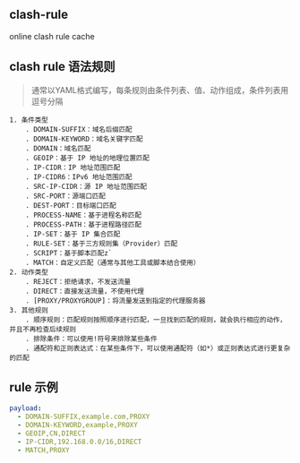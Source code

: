 ## clash-rule
online clash rule cache

## clash rule 语法规则
> 通常以YAML格式编写，每条规则由条件列表、值、动作组成，条件列表用逗号分隔

    1. 条件类型
        . DOMAIN-SUFFIX：域名后缀匹配
        . DOMAIN-KEYWORD：域名关键字匹配
        . DOMAIN：域名匹配
        . GEOIP：基于 IP 地址的地理位置匹配
        . IP-CIDR：IP 地址范围匹配
        . IP-CIDR6：IPv6 地址范围匹配
        . SRC-IP-CIDR：源 IP 地址范围匹配
        . SRC-PORT：源端口匹配
        . DEST-PORT：目标端口匹配
        . PROCESS-NAME：基于进程名称匹配
        . PROCESS-PATH：基于进程路径匹配
        . IP-SET：基于 IP 集合匹配
        . RULE-SET：基于三方规则集（Provider）匹配
        . SCRIPT：基于脚本匹配z`
        . MATCH：自定义匹配（通常与其他工具或脚本结合使用）
    2. 动作类型
        . REJECT：拒绝请求，不发送流量
        . DIRECT：直接发送流量，不使用代理
        . [PROXY/PROXYGROUP]：将流量发送到指定的代理服务器
    3. 其他规则
        . 顺序规则：匹配规则按照顺序进行匹配，一旦找到匹配的规则，就会执行相应的动作，并且不再检查后续规则
        . 排除条件：可以使用!符号来排除某些条件
        . 通配符和正则表达式：在某些条件下，可以使用通配符（如*）或正则表达式进行更复杂的匹配
        
## rule 示例
```yml
payload:
  - DOMAIN-SUFFIX,example.com,PROXY
  - DOMAIN-KEYWORD,example,PROXY
  - GEOIP,CN,DIRECT
  - IP-CIDR,192.168.0.0/16,DIRECT
  - MATCH,PROXY
```

